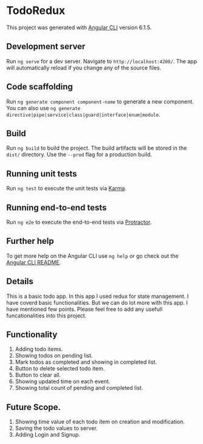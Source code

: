 # TodoRedux

This project was generated with [Angular CLI](https://github.com/angular/angular-cli) version 6.1.5.

## Development server

Run `ng serve` for a dev server. Navigate to `http://localhost:4200/`. The app will automatically reload if you change any of the source files.

## Code scaffolding

Run `ng generate component component-name` to generate a new component. You can also use `ng generate directive|pipe|service|class|guard|interface|enum|module`.

## Build

Run `ng build` to build the project. The build artifacts will be stored in the `dist/` directory. Use the `--prod` flag for a production build.

## Running unit tests

Run `ng test` to execute the unit tests via [Karma](https://karma-runner.github.io).

## Running end-to-end tests

Run `ng e2e` to execute the end-to-end tests via [Protractor](http://www.protractortest.org/).

## Further help

To get more help on the Angular CLI use `ng help` or go check out the [Angular CLI README](https://github.com/angular/angular-cli/blob/master/README.md).

## Details
This is a basic todo app. In this app I used redux for state management. I have coverd basic functionalities. But we can do lot more with this app. I have mentioned few points. Please feel free to add any usefull funcationalities into this project. 

## Functionality
1. Adding todo items.
2. Showing todos on pending list.
3. Mark todos as completed and showing in completed list.
4. Button to delete selected todo item.
5. Button to clear all.
6. Showing updated time on each event.
7. Showing total count of pending and completed list.

## Future Scope.
1. Showing time value of each todo item on creation and modification.
2. Saving the todo values to server.
3. Adding Login and Signup. 
